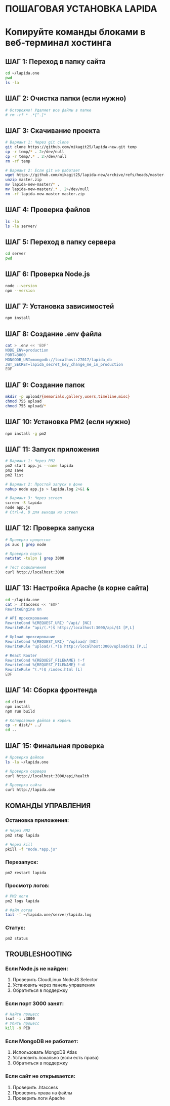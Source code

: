 # ПОШАГОВАЯ УСТАНОВКА LAPIDA
# Копируйте команды блоками в веб-терминал хостинга

## ШАГ 1: Переход в папку сайта
```bash
cd ~/lapida.one
pwd
ls -la
```

## ШАГ 2: Очистка папки (если нужно)
```bash
# Осторожно! Удаляет все файлы в папке
# rm -rf * .*[^.]*
```

## ШАГ 3: Скачивание проекта
```bash
# Вариант 1: Через git clone
git clone https://github.com/mikagit25/lapida-new.git temp
cp -r temp/* . 2>/dev/null
cp -r temp/.* . 2>/dev/null
rm -rf temp

# Вариант 2: Если git не работает
wget https://github.com/mikagit25/lapida-new/archive/refs/heads/master.zip
unzip master.zip
mv lapida-new-master/* .
mv lapida-new-master/.* . 2>/dev/null
rm -rf lapida-new-master master.zip
```

## ШАГ 4: Проверка файлов
```bash
ls -la
ls -la server/
```

## ШАГ 5: Переход в папку сервера
```bash
cd server
pwd
```

## ШАГ 6: Проверка Node.js
```bash
node --version
npm --version
```

## ШАГ 7: Установка зависимостей
```bash
npm install
```

## ШАГ 8: Создание .env файла
```bash
cat > .env << 'EOF'
NODE_ENV=production
PORT=3000
MONGODB_URI=mongodb://localhost:27017/lapida_db
JWT_SECRET=lapida_secret_key_change_me_in_production
EOF
```

## ШАГ 9: Создание папок
```bash
mkdir -p upload/{memorials,gallery,users,timeline,misc}
chmod 755 upload
chmod 755 upload/*
```

## ШАГ 10: Установка PM2 (если нужно)
```bash
npm install -g pm2
```

## ШАГ 11: Запуск приложения
```bash
# Вариант 1: Через PM2
pm2 start app.js --name lapida
pm2 save
pm2 list

# Вариант 2: Простой запуск в фоне
nohup node app.js > lapida.log 2>&1 &

# Вариант 3: Через screen
screen -S lapida
node app.js
# Ctrl+A, D для выхода из screen
```

## ШАГ 12: Проверка запуска
```bash
# Проверка процессов
ps aux | grep node

# Проверка порта
netstat -tulpn | grep 3000

# Тест подключения
curl http://localhost:3000
```

## ШАГ 13: Настройка Apache (в корне сайта)
```bash
cd ~/lapida.one
cat > .htaccess << 'EOF'
RewriteEngine On

# API проксирование
RewriteCond %{REQUEST_URI} ^/api/ [NC]
RewriteRule ^api/(.*)$ http://localhost:3000/api/$1 [P,L]

# Upload проксирование  
RewriteCond %{REQUEST_URI} ^/upload/ [NC]
RewriteRule ^upload/(.*)$ http://localhost:3000/upload/$1 [P,L]

# React Router
RewriteCond %{REQUEST_FILENAME} !-f
RewriteCond %{REQUEST_FILENAME} !-d
RewriteRule ^(.*)$ /index.html [L]
EOF
```

## ШАГ 14: Сборка фронтенда
```bash
cd client
npm install
npm run build

# Копирование файлов в корень
cp -r dist/* ../
cd ..
```

## ШАГ 15: Финальная проверка
```bash
# Проверка файлов
ls -la ~/lapida.one

# Проверка сервера
curl http://localhost:3000/api/health

# Проверка сайта
curl http://lapida.one
```

## КОМАНДЫ УПРАВЛЕНИЯ

### Остановка приложения:
```bash
# Через PM2
pm2 stop lapida

# Через kill
pkill -f "node.*app.js"
```

### Перезапуск:
```bash
pm2 restart lapida
```

### Просмотр логов:
```bash
# PM2 логи
pm2 logs lapida

# Файл логов
tail -f ~/lapida.one/server/lapida.log
```

### Статус:
```bash
pm2 status
```

## TROUBLESHOOTING

### Если Node.js не найден:
1. Проверить CloudLinux NodeJS Selector
2. Установить через панель управления
3. Обратиться в поддержку

### Если порт 3000 занят:
```bash
# Найти процесс
lsof -i :3000
# Убить процесс
kill -9 PID
```

### Если MongoDB не работает:
1. Использовать MongoDB Atlas
2. Установить локально (если есть права)
3. Обратиться в поддержку

### Если сайт не открывается:
1. Проверить .htaccess
2. Проверить права на файлы
3. Проверить логи Apache
